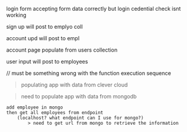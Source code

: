 login form accepting form data correctly
but login cedential check isnt working




sign up will post to emplyo coll

account upd will post to empl



account page 
  populate from users collection

  user input will post to employees



<!-- connect user email with login credentials -->

  // must be something wrong with the function execution sequence



> populating app with data from clever cloud

> need to populate app with data from mongodb

    add employee in mongo
    then get all employees from endpoint
        (localhost? what endpoint can I use for mongo?)
            > need to get url from mongo to retrieve the information
